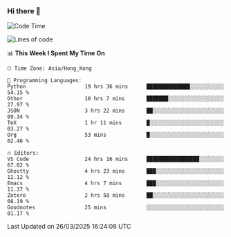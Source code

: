 ### Hi there 👋

<!--
**nicehiro/nicehiro** is a ✨ _special_ ✨ repository because its `README.md` (this file) appears on your GitHub profile.

Here are some ideas to get you started:

- 🔭 I’m currently working on ...
- 🌱 I’m currently learning ...
- 👯 I’m looking to collaborate on ...
- 🤔 I’m looking for help with ...
- 💬 Ask me about ...
- 📫 How to reach me: ...
- 😄 Pronouns: ...
- ⚡ Fun fact: ...
-->

<!--START_SECTION:waka-->
![Code Time](http://img.shields.io/badge/Code%20Time-409%20hrs%2054%20mins-blue)

![Lines of code](https://img.shields.io/badge/From%20Hello%20World%20I%27ve%20Written-1.6%20million%20lines%20of%20code-blue)

📊 **This Week I Spent My Time On** 

```text
🕑︎ Time Zone: Asia/Hong_Kong

💬 Programming Languages: 
Python                   19 hrs 36 mins      ██████████████░░░░░░░░░░░   54.15 % 
Other                    10 hrs 7 mins       ███████░░░░░░░░░░░░░░░░░░   27.97 % 
JSON                     3 hrs 22 mins       ██░░░░░░░░░░░░░░░░░░░░░░░   09.34 % 
TeX                      1 hr 11 mins        █░░░░░░░░░░░░░░░░░░░░░░░░   03.27 % 
Org                      53 mins             █░░░░░░░░░░░░░░░░░░░░░░░░   02.46 % 

🔥 Editors: 
VS Code                  24 hrs 16 mins      █████████████████░░░░░░░░   67.02 % 
Ghostty                  4 hrs 23 mins       ███░░░░░░░░░░░░░░░░░░░░░░   12.12 % 
Emacs                    4 hrs 7 mins        ███░░░░░░░░░░░░░░░░░░░░░░   11.37 % 
Zotero                   2 hrs 58 mins       ██░░░░░░░░░░░░░░░░░░░░░░░   08.19 % 
Goodnotes                25 mins             ░░░░░░░░░░░░░░░░░░░░░░░░░   01.17 % 
```


 Last Updated on 26/03/2025 16:24:08 UTC
<!--END_SECTION:waka-->
